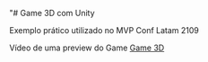 "# Game 3D com Unity

Exemplo prático utilizado no MVP Conf Latam 2109

Vídeo de uma preview do Game [Game 3D](https://www.youtube.com/watch?v=-lIFYWDpM1I&feature=youtu.be)
